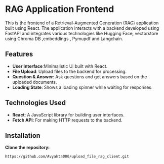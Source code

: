 # RAG Application Frontend

This is the frontend of a Retrieval-Augmented Generation (RAG) application built using React. The application interacts with a backend developed using FastAPI and integrates various technologies like Hugging Face, vectorstore using Chroma DB ,embeddings , Pymupdf and Langchain.

## Features

- **User Interface**:Minimalistic UI built with React.
- **File Upload**: Upload files to the backend for processing.
- **Question & Answer**: Ask questions and get answers based on the uploaded documents.
- **Loading State**: Shows a loading spinner while waiting for responses.

## Technologies Used

- **React**: A JavaScript library for building user interfaces.
- **Fetch API**: For making HTTP requests to the backend.

## Installation

 **Clone the repository:**

   ```bash
   https://github.com/Avyakta000/upload_file_rag_client.git
